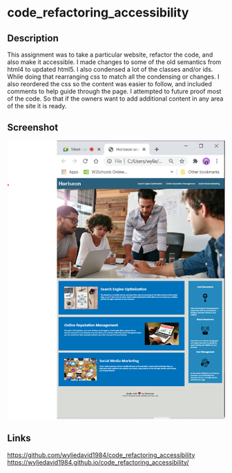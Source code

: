 # code_refactoring_accessibility

## Description

This assignment was to take a particular website, refactor the code, and also make it accessible.  I made changes to some of the old semantics from html4 to updated html5.  I also condensed a lot of the classes and/or ids. While doing that rearranging css to match all the condensing or changes.  I also reordered the css so the content was easier to follow, and included comments to help guide through the page.  I attempted to future proof most of the code.  So that if the owners want to add additional content in any area of the site it is ready.  

## Screenshot

![Screenshot_of_website](./assets/images/Screenshotofsite.png)

## Links

https://github.com/wyliedavid1984/code_refactoring_accessibility
https://wyliedavid1984.github.io/code_refactoring_accessibility/
